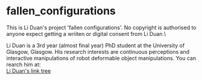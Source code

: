 # fallen_configurations
This is Li Duan's project 'fallen configurations'. No copyright is authorised to anyone expect getting a wriiten or digital consent from Li Duan.\

Li Duan is a 3rd year (almost final year) PhD student at the University of Glasgow, Glasgow. His research interests are continuous perceptions and interactive manipulations of robot deformable object manipulations. You can rearch him at:\
[Li Duan's link tree](https://linktr.ee/liduanken)

